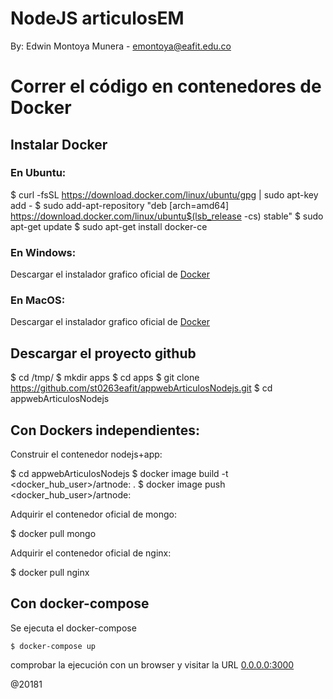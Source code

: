 # NodeJS articulosEM

By: Edwin Montoya Munera - emontoya@eafit.edu.co

# Correr el código en contenedores de Docker

## Instalar Docker

### En Ubuntu:

  $ curl -fsSL https://download.docker.com/linux/ubuntu/gpg | sudo apt-key add -
  $ sudo add-apt-repository "deb [arch=amd64] https://download.docker.com/linux/ubuntu$(lsb_release -cs) stable"
  $ sudo apt-get update
  $ sudo apt-get install docker-ce

### En Windows:

Descargar el instalador grafico oficial de [Docker](https://docs.docker.com/docker-for-windows/install/)

### En MacOS:

Descargar el instalador grafico oficial de [Docker](https://docs.docker.com/docker-for-mac/install/)

## Descargar el proyecto github

  $ cd /tmp/
  $ mkdir apps
  $ cd apps
  $ git clone https://github.com/st0263eafit/appwebArticulosNodejs.git
  $ cd appwebArticulosNodejs

## Con Dockers independientes:

Construir el contenedor nodejs+app:

  $ cd appwebArticulosNodejs
  $ docker image build -t <docker_hub_user>/artnode:<version> .
  $ docker image push <docker_hub_user>/artnode:<version>

Adquirir el contenedor oficial de mongo:

  $ docker pull mongo

Adquirir el contenedor oficial de nginx:

  $ docker pull nginx    

## Con docker-compose

Se ejecuta el docker-compose

    $ docker-compose up

comprobar la ejecución con un browser y visitar la URL [0.0.0.0:3000](0.0.0.0:3000)

@20181            
